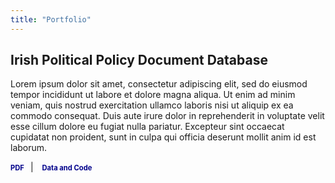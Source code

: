 ```yaml
---
title: "Portfolio"
---
```


## Irish Political Policy Document Database

Lorem ipsum dolor sit amet, consectetur adipiscing elit, sed do eiusmod tempor incididunt ut labore et dolore magna aliqua. Ut enim ad minim veniam, quis nostrud exercitation ullamco laboris nisi ut aliquip ex ea commodo consequat. Duis aute irure dolor in reprehenderit in voluptate velit esse cillum dolore eu fugiat nulla pariatur. Excepteur sint occaecat cupidatat non proident, sunt in culpa qui officia deserunt mollit anim id est laborum.

<p>
  <a href="pdf-link-url" style="text-decoration: none; color: #00008B; font-weight: bold; margin-right: 10px; font-size: 0.8em;">PDF</a>|
  <a href="https://github.com/mcclenjam/IrishPolPolicyDocs" style="text-decoration: none; color: #00008B; font-weight: bold; margin-left: 10px; font-size: 0.8em;">Data and Code</a>
</p>
